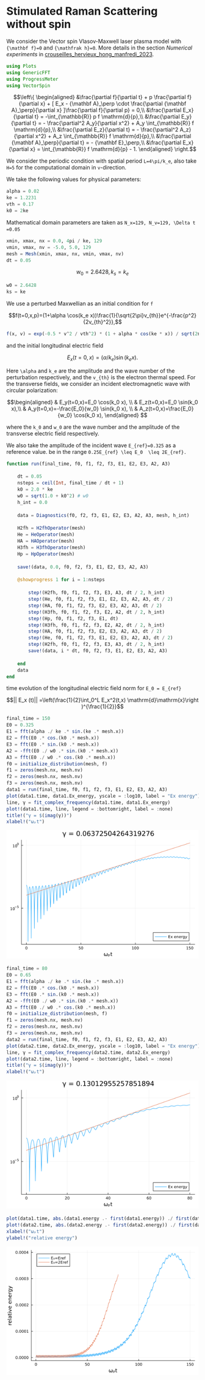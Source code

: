 # Stimulated Raman Scattering without spin 


We consider the Vector spin Vlasov-Maxwell laser plasma model with ``{\mathbf f}=0``
and ``{\mathfrak h}=0``. More details in the section *Numerical experiments* in  [crouseilles_hervieux_hong_manfredi_2023](@cite).


```julia
using Plots
using GenericFFT
using ProgressMeter
using VectorSpin
```

```math
\left\{
\begin{aligned}
&\frac{\partial f}{\partial t} + p \frac{\partial f}{\partial x} + [ E_x  - {\mathbf A}_\perp \cdot \frac{\partial {\mathbf A}_\perp}{\partial x} ]\frac{\partial f}{\partial p} = 0,\\
&\frac{\partial E_x}{\partial t} = -\int_{\mathbb{R}} p f  \mathrm{d}{p},\\
&\frac{\partial E_y}{\partial t} = - \frac{\partial^2 A_y}{\partial x^2} + A_y \int_{\mathbb{R}}  f  \mathrm{d}{p},\\
&\frac{\partial E_z}{\partial t} = - \frac{\partial^2 A_z}{\partial x^2} + A_z \int_{\mathbb{R}}  f  \mathrm{d}{p},\\
&\frac{\partial {\mathbf A}_\perp}{\partial t} = - {\mathbf E}_\perp,\\
&\frac{\partial E_x}{\partial x} = \int_{\mathbb{R}} f \mathrm{d}{p} - 1.
\end{aligned}
\right.
```

We consider the periodic condition with spatial period ``L=4\pi/k_e``, also take
``H=5`` for the computational domain in ``v``-direction.

We take the following values for physical parameters:

```julia
alpha = 0.02
ke = 1.2231
vth = 0.17
k0 = 2ke
```

Mathematical domain parameters are taken as ``N_x=129, N_v=129, \Delta t =0.05``

```julia
xmin, xmax, nx = 0.0, 4pi / ke, 129
vmin, vmax, nv = -5.0, 5.0, 129
mesh = Mesh(xmin, xmax, nx, vmin, vmax, nv)
dt = 0.05
```

```math
w_0=2.6428, k_s=k_e
```

```julia
w0 = 2.6428
ks = ke
```

We use a perturbed Maxwellian as an initial condition for ``f``

```math
f(t=0,x,p)=(1+\alpha \cos(k_e x))\frac{1}{\sqrt{2\pi}v_{th}}e^{-\frac{p^2}{2v_{th}^2}},
```
    

```julia
f(x, v) = exp(-0.5 * v^2 / vth^2) * (1 + alpha * cos(ke * x)) / sqrt(2π) / vth
```

and the initial longitudinal electric field

```math
E_x(t=0,x)=(\alpha /k_e)\sin(k_e x). 
```

Here ``\alpha`` and ``k_e`` are the amplitude and the wave number
of the perturbation respectively, and the ``v_{th}`` is the electron
thermal speed. For the transverse fields, we consider an incident
electromagnetic wave with circular polarization:

```math
\begin{aligned}
& E_y(t=0,x)=E_0 \cos(k_0 x), \\
& E_z(t=0,x)=E_0 \sin(k_0 x),\\
& A_y(t=0,x)=-\frac{E_0}{w_0} \sin(k_0 x), \\ 
& A_z(t=0,x)=\frac{E_0}{w_0} \cos(k_0 x),
\end{aligned} 
```

where the ``k_0`` and ``w_0`` are the wave number and the amplitude
of the transverse electric field respectively. 

We also take the amplitude of the incident wave ``E_{ref}=0.325``
as a reference value. 
be in the range ``0.25E_{ref} \leq E_0  \leq 2E_{ref}.``


```julia
function run(final_time, f0, f1, f2, f3, E1, E2, E3, A2, A3)
    
    dt = 0.05 
    nsteps = ceil(Int, final_time / dt + 1)
    k0 = 2.0 * ke
    w0 = sqrt(1.0 + k0^2) # w0
    h_int = 0.0
    
    data = Diagnostics(f0, f2, f3, E1, E2, E3, A2, A3, mesh, h_int)
    
    H2fh = H2fhOperator(mesh)
    He = HeOperator(mesh)
    HA = HAOperator(mesh)
    H3fh = H3fhOperator(mesh)
    Hp = HpOperator(mesh)
    
    save!(data, 0.0, f0, f2, f3, E1, E2, E3, A2, A3)
    
    @showprogress 1 for i = 1:nsteps 
    
        step!(H2fh, f0, f1, f2, f3, E3, A3, dt / 2, h_int)
        step!(He, f0, f1, f2, f3, E1, E2, E3, A2, A3, dt / 2)
        step!(HA, f0, f1, f2, f3, E2, E3, A2, A3, dt / 2)
        step!(H3fh, f0, f1, f2, f3, E2, A2, dt / 2, h_int)
        step!(Hp, f0, f1, f2, f3, E1, dt)
        step!(H3fh, f0, f1, f2, f3, E2, A2, dt / 2, h_int)
        step!(HA, f0, f1, f2, f3, E2, E3, A2, A3, dt / 2)
        step!(He, f0, f1, f2, f3, E1, E2, E3, A2, A3, dt / 2)
        step!(H2fh, f0, f1, f2, f3, E3, A3, dt / 2, h_int)
        save!(data, i * dt, f0, f2, f3, E1, E2, E3, A2, A3)
    
    end
    data
end
```

time evolution of the longitudinal electric field norm for `E_0 = E_{ref}`
```math
|| E_x (t)|| =\left(\frac{1}{2}\int_0^L E_x^2(t,x) \mathrm{d}\mathrm{x}\right )^{\frac{1}{2}}
```

```julia
final_time = 150
E0 = 0.325 
E1 = fft(alpha ./ ke .* sin.(ke .* mesh.x))
E2 = fft(E0 .* cos.(k0 .* mesh.x))
E3 = fft(E0 .* sin.(k0 .* mesh.x))
A2 = -fft(E0 ./ w0 .* sin.(k0 .* mesh.x))
A3 = fft(E0 ./ w0 .* cos.(k0 .* mesh.x))
f0 = initialize_distribution(mesh, f)
f1 = zeros(mesh.nx, mesh.nv)
f2 = zeros(mesh.nx, mesh.nv)
f3 = zeros(mesh.nx, mesh.nv)
data1 = run(final_time, f0, f1, f2, f3, E1, E2, E3, A2, A3)
plot(data1.time, data1.Ex_energy, yscale = :log10, label = "Ex energy")
line, γ = fit_complex_frequency(data1.time, data1.Ex_energy)
plot!(data1.time, line, legend = :bottomright, label = :none)
title!("γ = $(imag(γ))")
xlabel!("ωₚt")
```

![](assets/srs1.png)

```julia
final_time = 80
E0 = 0.65 
E1 = fft(alpha ./ ke .* sin.(ke .* mesh.x))
E2 = fft(E0 .* cos.(k0 .* mesh.x))
E3 = fft(E0 .* sin.(k0 .* mesh.x))
A2 = -fft(E0 ./ w0 .* sin.(k0 .* mesh.x))
A3 = fft(E0 ./ w0 .* cos.(k0 .* mesh.x))
f0 = initialize_distribution(mesh, f)
f1 = zeros(mesh.nx, mesh.nv)
f2 = zeros(mesh.nx, mesh.nv)
f3 = zeros(mesh.nx, mesh.nv)
data2 = run(final_time, f0, f1, f2, f3, E1, E2, E3, A2, A3)
plot(data2.time, data2.Ex_energy, yscale = :log10, label = "Ex energy")
line, γ = fit_complex_frequency(data2.time, data2.Ex_energy)
plot!(data2.time, line, legend = :bottomright, label = :none)
title!("γ = $(imag(γ))")
xlabel!("ωₚt")
```

![](assets/srs2.png)


```julia
plot(data1.time, abs.(data1.energy .- first(data1.energy)) ./ first(data1.energy), label="E₀=Eref")
plot!(data2.time, abs.(data2.energy .- first(data2.energy)) ./ first(data2.energy), label="E₀=2Eref")
xlabel!("ωₚt")
ylabel!("relative energy")
```

![](assets/srs3.png)
